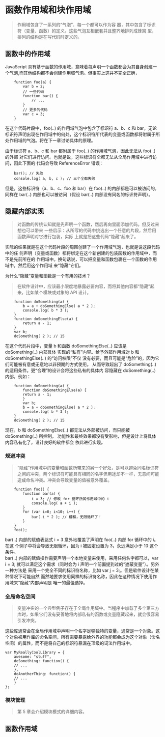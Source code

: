# 函数作用域和块作用域
> 作用域包含了一系列的“气泡”，每一个都可以作为容
器，其中包含了标识符（变量、函数）的定义。这些气泡互相嵌套并且整齐地排列成蜂窝
型，排列的结构是在写代码时定义的。

## 函数中的作用域
JavaScript 具有基于函数的作用域，意味着每声明一个函数都会为其自身创建一个气泡,而其他结构都不会创建作用域气泡。但事实上这并不完全正确，
```
    function foo(a) {
        var b = 2;
        // 一些代码
        function bar() {
            // ...
        }
        // 更多的代码
        var c = 3;
    }
```
在这个代码片段中，foo(..) 的作用域气泡中包含了标识符 a、b、c 和 bar。无论标识符声明出现在作用域中的何处，这个标识符所代表的变量或函数都将附属于所处作用域的气泡。将在下一章讨论具体的原理。

由于标识符 a、b、c 和 bar 都附属于 foo(..) 的作用域气泡，因此无法从 foo(..) 的外部
对它们进行访问。也就是说，这些标识符全都无法从全局作用域中进行访问，因此下面的
代码会导致 ReferenceError 错误：
```
    bar(); // 失败
    console.log( a, b, c ); // 三个全都失败
```

但是，这些标识符（a、b、c、foo 和 bar）在 foo(..) 的内部都是可以被访问的，同样在
bar(..) 内部也可以被访问（假设 bar(..) 内部没有同名的标识符声明）。

## 隐藏内部实现
>对函数的传统认知就是先声明一个函数，然后再向里面添加代码。但反过来想也可以带来
一些启示：从所写的代码中挑选出一个任意的片段，然后用函数声明对它进行包装，实际
上就是把这些代码“隐藏”起来了。

实际的结果就是在这个代码片段的周围创建了一个作用域气泡，也就是说这段代码中的任
何声明（变量或函数）都将绑定在这个新创建的包装函数的作用域中，而不是先前所在的
作用域中。换句话说，可以把变量和函数包裹在一个函数的作用域中，然后用这个作用域
来“隐藏”它们。

为什么“隐藏”变量和函数是一个有用的技术？
>在软件设计中，应该最小限度地暴露必要内容，而将其他内容都“隐藏”起来，比如某个模块或对象的 API 设计。

```
    function doSomething(a) {
        b = a + doSomethingElse( a * 2 );
        console.log( b * 3 );
    }
    function doSomethingElse(a) {
        return a - 1;
    }
    var b;
    doSomething( 2 ); // 15
```

在这个代码片段中，变量 b 和函数 doSomethingElse(..) 应该是 doSomething(..) 内部具体
实现的“私有”内容。给予外部作用域对 b 和 doSomethingElse(..) 的“访问权限”不仅
没有必要，而且可能是“危险”的，因为它们可能被有意或无意地以非预期的方式使用，
从而导致超出了 doSomething(..) 的适用条件。更“合理”的设计会将这些私有的具体内
容隐藏在 doSomething(..) 内部，例如：
```
    function doSomething(a) {
        function doSomethingElse(a) {
        return a - 1;
        }
        var b;
        b = a + doSomethingElse( a * 2 );
        console.log( b * 3 );
    }
    doSomething( 2 ); // 15
```

现在，b 和 doSomethingElse(..) 都无法从外部被访问，而只能被 doSomething(..) 所控制。
功能性和最终效果都没有受影响，但是设计上将具体内容私有化了，设计良好的软件都会
依此进行实现。

### 规避冲突

>“隐藏”作用域中的变量和函数所带来的另一个好处，是可以避免同名标识符之间的冲突，两个标识符可能具有相同的名字但用途却不一样，无意间可能造成命名冲突。冲突会导致变量的值被意外覆盖。
```
    function foo() {
        function bar(a) {
            i = 3; // 修改 for 循环所属作用域中的 i
            console.log( a + i );
        }
        for (var i=0; i<10; i++) {
            bar( i * 2 ); // 糟糕，无限循环了！
        }
    }
    foo();
```

bar(..) 内部的赋值表达式 i = 3 意外地覆盖了声明在 foo(..) 内部 for 循环中的 i。在这
个例子中将会导致无限循环，因为 i 被固定设置为 3，永远满足小于 10 这个条件。<br />
bar(..) 内部的赋值操作需要声明一个本地变量来使用，采用任何名字都可以，var i = 3;
就可以满足这个需求（同时会为 i 声明一个前面提到过的“遮蔽变量”）。另外一种方法是
采用一个完全不同的标识符名称，比如 var j = 3;。但是软件设计在某种情况下可能自然
而然地要求使用同样的标识符名称，因此在这种情况下使用作用域来“隐藏”内部声明是
唯一的最佳选择。

### 全局命名空间
>变量冲突的一个典型例子存在于全局作用域中。当程序中加载了多个第三方库时，如果它们没有妥善地将内部私有的函数或变量隐藏起来，就会很容易引发冲突。

这些库通常会在全局作用域中声明一个名字足够独特的变量，通常是一个对象。这个对象被用作库的命名空间，所有需要暴露给外界的功能都会成为这个对象（命名空间）的属性，而不是将自己的标识符暴漏在顶级的词法作用域中。

```
var MyReallyCoolLibrary = {
    awesome: "stuff",
    doSomething: function() {
    // ...
    },
    doAnotherThing: function() {
    // ...
    }
};
```

### 模块管理
>第 5 章会介绍模块模式的详细内容。

## 函数作用域

